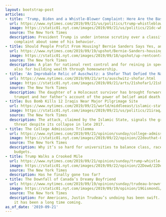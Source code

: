```yaml
---
layout: bootstrap-post
articles:
- title: 'Trump, Biden and a Whistle-Blower Complaint: Here Are the Basics'
  url: https://www.nytimes.com/2019/09/21/us/politics/trump-whistleblower-complaint.html
  image: https://static01.nyt.com/images/2019/09/21/us/politics/21dc-whistleblowerqa/21dc-whistleblowerqa-facebookJumbo.jpg
  source: The New York Times
  description: President Trump is under intense scrutiny over a classified whistle-blower
    complaint about some of his behavior.
- title: Should People Profit From Housing? Bernie Sanders Says Yes, and No
  url: https://www.nytimes.com/2019/09/19/upshot/Bernie-Sanders-housing-plan.html
  image: https://static01.nyt.com/images/2019/09/18/upshot/up-rentcontrol/up-rentcontrol-facebookJumbo.jpg
  source: The New York Times
  description: A plan for national rent control and for reining in speculators, but
    also for building wealth through homeownership.
- title: 'An Improbable Relic of Auschwitz: a Shofar That Defied the Nazis'
  url: https://www.nytimes.com/2019/09/21/arts/auschwitz-shofar.html
  image: https://static01.nyt.com/images/2019/09/21/arts/21shofar1/21shofar1-facebookJumbo.jpg
  source: The New York Times
  description: The daughter of a Holocaust survivor has brought forward a ram’s horn
    trumpet and her father’s account of the power of belief amid death.
- title: Bus Bomb Kills 12 Iraqis Near Major Pilgrimage Site
  url: https://www.nytimes.com/2019/09/21/world/middleeast/islamic-state-bus-bomb-iraq.html
  image: https://static01.nyt.com/images/2019/09/21/us/politics/21iraq/merlin_161186205_00f8df5f-f5f4-47de-b6c8-58f3a07d17d5-facebookJumbo.jpg
  source: The New York Times
  description: The attack, claimed by the Islamic State, signals the group’s continuing
    threat despite its collapse in late 2017.
- title: The College Admissions Trilemma
  url: https://www.nytimes.com/2019/09/21/opinion/sunday/college-admissions-diversity.html
  image: https://static01.nyt.com/images/2019/09/22/opinion/22douthat-01/22douthat-01-facebookJumbo.jpg
  source: The New York Times
  description: Why it’s so hard for universities to balance class, race and their
    budgets.
- title: Trump Walks a Crooked Mile
  url: https://www.nytimes.com/2019/09/21/opinion/sunday/trump-whistle-blower-corruption.html
  image: https://static01.nyt.com/images/2019/09/22/opinion/22Dowd/22Dowd-facebookJumbo.jpg
  source: The New York Times
  description: Has he finally gone too far?
- title: The Downfall of Canada’s Dreamy Boyfriend
  url: https://www.nytimes.com/2019/09/19/opinion/sunday/trudeau-brownface-canada.html
  image: https://static01.nyt.com/images/2019/09/19/opinion/19Gismondi/19Gismondi-facebookJumbo.jpg
  source: The New York Times
  description: For Americans, Justin Trudeau’s undoing has been swift. For Canadians,
    it has been a long time coming.
as_of_date: '2019-09-21'
---
```


